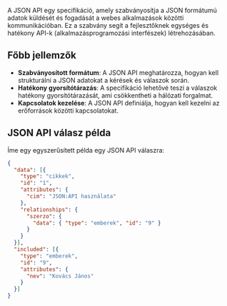A JSON API egy specifikáció, amely szabványosítja a JSON formátumú adatok küldését és fogadását a webes alkalmazások közötti kommunikációban. Ez a szabvány segít a fejlesztőknek egységes és hatékony API-k (alkalmazásprogramozási interfészek) létrehozásában.
## Főbb jellemzők

- **Szabványosított formátum**: A JSON API meghatározza, hogyan kell strukturálni a JSON adatokat a kérések és válaszok során.
- **Hatékony gyorsítótárazás**: A specifikáció lehetővé teszi a válaszok hatékony gyorsítótárazását, ami csökkentheti a hálózati forgalmat.
- **Kapcsolatok kezelése**: A JSON API definiálja, hogyan kell kezelni az erőforrások közötti kapcsolatokat.
## JSON API válasz példa

Íme egy egyszerűsített példa egy JSON API válaszra:

```json
{
  "data": [{
    "type": "cikkek",
    "id": "1",
    "attributes": {
      "cim": "JSON:API használata"
    },
    "relationships": {
      "szerzo": {
        "data": { "type": "emberek", "id": "9" }
      }
    }
  }],
  "included": [{
    "type": "emberek",
    "id": "9",
    "attributes": {
      "nev": "Kovács János"
    }
  }]
}
```
